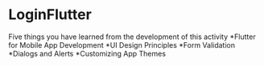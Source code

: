 # LoginFlutter
Five things you have learned from the development of this activity
*Flutter for Mobile App Development
*UI Design Principles
*Form Validation
*Dialogs and Alerts
*Customizing App Themes
